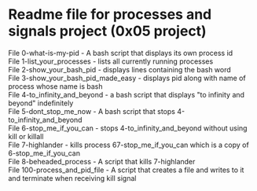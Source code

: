 # Readme file for processes and signals project (0x05 project)  

File 0-what-is-my-pid - A bash script that displays its own process id  
File 1-list_your_processes - lists all currently running processes  
File 2-show_your_bash_pid - displays lines containing the bash word  
File 3-show_your_bash_pid_made_easy - displays pid along with name of process whose name is bash  
File 4-to_infinity_and_beyond - a bash script that displays "to infinity and beyond" indefinitely  
File 5-dont_stop_me_now - A bash script that stops 4-to_infinity_and_beyond  
File 6-stop_me_if_you_can - stops 4-to_infinity_and_beyond without using kill or killall  
File 7-highlander - kills process 67-stop_me_if_you_can which is a copy of 6-stop_me_if_you_can  
File 8-beheaded_process - A script that kills 7-highlander  
File 100-process_and_pid_file - A script that creates a file and writes to it and terminate when receiving kill signal
